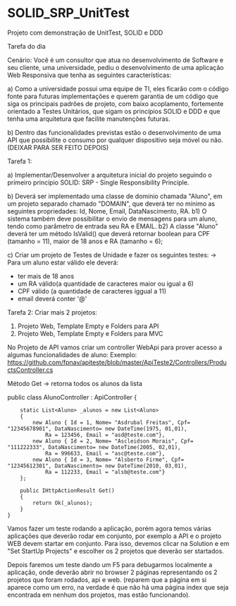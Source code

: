 # SOLID_SRP_UnitTest
Projeto com demonstração de UnitTest, SOLID e DDD


Tarefa do dia

Cenário: Você é um consultor que atua no desenvolvimento de Software e seu cliente, uma universidade, pediu o desenvolvimento de uma aplicação Web Responsiva que tenha as seguintes características:

a) Como a universidade possui uma equipe de TI, eles ficarão com o código fonte para futuras implementações e querem garantia de um código que siga os principais padrões de projeto, com baixo acoplamento, fortemente orientado a Testes Unitários, que sigam os princípios SOLID e DDD e que tenha uma arquitetura que facilite manutenções futuras. 

b) Dentro das funcionalidades previstas estão o desenvolvimento de uma API que possibilite o consumo por qualquer dispositivo seja móvel ou não. (DEIXAR PARA SER FEITO DEPOIS)

Tarefa 1: 

a) Implementar/Desenvolver a arquitetura inicial do projeto seguindo o primeiro princípio SOLID: SRP - Single Responsibility Principle.

b) Deverá ser implementado uma classe de domínio chamada "Aluno", em um projeto separado chamado "DOMAIN", que deverá ter no mínimo as seguintes propriedades: Id, Nome, Email, DataNascimento, RA. 
b1) O sistema também deve possibilitar o envio de mensagens para um aluno, tendo como parâmetro de entrada seu RA e EMAIL.
b2) A classe "Aluno" deverá ter um método IsValid() que deverá retornar boolean para CPF (tamanho = 11), maior de 18 anos e RA (tamanho = 6);

c) Criar um projeto de Testes de Unidade e fazer os seguintes testes:
-> Para um aluno estar válido ele deverá:
 - ter mais de 18 anos 
 - um RA válido(a quantidade de caracteres maior ou igual a 6) 
 - CPF válido (a quantidade de caracteres iggual a 11)
 - email deverá conter '@'

Tarefa 2:
Criar mais 2 projetos:
1. Projeto Web, Template Empty e Folders para API
2. Projeto Web, Template Empty e Folders para MVC

No Projeto de API vamos criar um controller WebApi para prover acesso a algumas funcionalidades de aluno:
Exemplo: https://github.com/fpnav/apiteste/blob/master/ApiTeste2/Controllers/ProductsController.cs

Método Get -> retorna todos os alunos da lista

public class AlunoController : ApiController
    {

        static List<Aluno> _alunos = new List<Aluno>
        {
            new Aluno { Id = 1, Nome= "Asdrubal Freitas", Cpf= "12345678901", DataNascimento= new DateTime(1975, 01,01),
                Ra = 123456, Email = "asd@teste.com"},
            new Aluno { Id = 2, Nome= "Ascleidson Morais", Cpf= "111222333", DataNascimento= new DateTime(2005, 02,01),
                Ra = 996633, Email = "asc@teste.com"},
            new Aluno { Id = 3, Nome= "Alsberto Firme", Cpf= "12345612301", DataNascimento= new DateTime(2010, 03,01),
                Ra = 112233, Email = "alsb@teste.com"}
        };

        public IHttpActionResult Get()
        {
            return Ok(_alunos);
        }
    }
    
 Vamos fazer um teste rodando a aplicação, porém agora temos várias aplicações que deverão rodar em conjunto, por exemplo a API e o projeto WEB devem startar em conjunto. Para isso, devemos clicar na Solution e em "Set StartUp Projects" e escolher os 2 projetos que deverão ser startados.
 
 Depois faremos um teste dando um F5 para debugarmos localmente a aplicação, onde deverão abrir no browser 2 páginas representando os 2 projetos que foram rodados, api e web. (reparem que a página em si aparece como um erro, na verdade é que não há uma página index que seja encontrada em nenhum dos projetos, mas estão funcionando).
 
 
 
 

